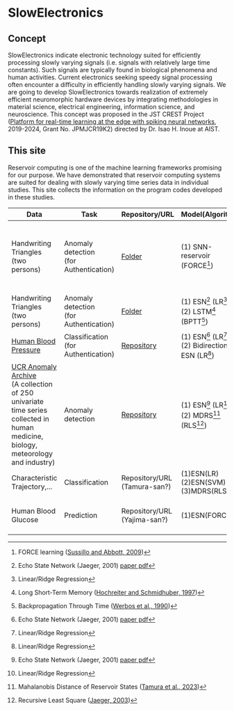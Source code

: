 # SlowElectronics

## Concept
SlowElectronics indicate electronic technology suited for efficiently processing slowly varying signals (i.e. signals with relatively large time constants). Such signals are typically found in biological phenomena and human activities. Current electronics seeking speedy signal processing often encounter a difficulty in efficiently handling slowly varying signals. We are going to develop SlowElectronics towards realization of extremely efficient neuromorphic hardware devices by integrating methodologies in material science, electrical engineering, information science, and neuroscience. This concept was proposed in the JST CREST Project ([Platform for real-time learning at the edge with spiking neural networks](https://sites.google.com/view/crest-snn/), 2019-2024, Grant No. JPMJCR19K2) directed by Dr. Isao H. Inoue at AIST.


## This site
Reservoir computing is one of the machine learning frameworks promising for our purpose. We have demonstrated that reservoir computing systems are suited for dealing with slowly varying time series data in individual studies. This site collects the information on the program codes developed in these studies. 


| Data | Task | Repository/URL | Model(Algorithm) | Reference | 
| ------------- | ------------- | ------------- | ------------ | ----------- |
| Handwriting Triangles <br>(two persons)| Anomaly detection <br>(for Authentication) | [Folder](https://github.com/GTANAKA-LAB/SlowElectronics/tree/main/HandwrittenTriangles_SNNreservoir) | (1) SNN-reservoir (FORCE[^FORCE])| [Inoue et al., IEEE Symposium on VLSI Technology and Circuits, 2023](https://ieeexplore.ieee.org/document/10185412) |
| Handwriting Triangles <br>(two persons)| Anomaly detection <br>(for Authentication) | [Folder](https://github.com/GTANAKA-LAB/SlowElectronics/tree/main/HandwrittenTriangles_ESNvsLSTM)| (1) ESN[^ESN] (LR[^LR]) <br>(2) LSTM[^LSTM] (BPTT[^BPTT]) | --- |
| [Human Blood Pressure](https://www.nature.com/articles/s41597-022-01202-y) | Classification <br>(for Authentication) | [Repository](https://github.com/Ziqiang-IRCN/ESN-Continuous-blood-pressure-data.git)| (1) ESN[^ESN] (LR[^LR]) <br>(2) Bidirectional-ESN (LR[^LR]) | [Li et al., ICANN, 2023](https://link.springer.com/chapter/10.1007/978-3-031-44216-2_2) | 
| [UCR Anomaly Archive](https://wu.renjie.im/research/anomaly-benchmarks-are-flawed/) <br>(A collection of 250 univariate time series collected in human medicine, biology, meteorology and industry) | Anomaly detection | [Repository](https://github.com/hiroto0324/MD-RS) | (1) ESN[^ESN] (LR[^LR]) <br>(2) MDRS[^MDRS] (RLS[^RLS]) | [Tamura et al., TechRxiv, 2023](https://www.techrxiv.org/articles/preprint/Mahalanobis_Distance_of_Reservoir_States_for_Online_Time-Series_Anomaly_Detection/22678774) | 
| Characteristic Trajectory,... | Classification | Repository/URL (Tamura-san?) | (1)ESN(LR) <br>(2)ESN(SVM) <br>(3)MDRS(RLS) | --- | 
| Human Blood Glucose | Prediction | Repository/URL (Yajima-san?) | (1)ESN(FORCE)? | [Pati et al., Commun. Mater. 2024](https://www.nature.com/articles/s43246-024-00621-1) |


[^ESN]: Echo State Network (Jaeger, 2001) [paper pdf](https://www.ai.rug.nl/minds/uploads/EchoStatesTechRep.pdf)
[^LR]: Linear/Ridge Regression
[^RLS]: Recursive Least Square ([Jaeger, 2003](https://papers.nips.cc/paper_files/paper/2002/hash/426f990b332ef8193a61cc90516c1245-Abstract.html))  
[^FORCE]: FORCE learning ([Sussillo and Abbott, 2009](https://www.sciencedirect.com/science/article/pii/S0896627309005479?via%3Dihub))
[^MDRS]: Mahalanobis Distance of Reservoir States ([Tamura et al., 2023](https://www.techrxiv.org/users/690366/articles/681614-mahalanobis-distance-of-reservoir-states-for-online-time-series-anomaly-detection))  
[^LSTM]: Long Short-Term Memory ([Hochreiter and Schmidhuber, 1997](https://direct.mit.edu/neco/article-abstract/9/8/1735/6109/Long-Short-Term-Memory?redirectedFrom=fulltext))
[^BPTT]: Backpropagation Through Time ([Werbos et al., 1990](https://ieeexplore.ieee.org/document/58337))  

